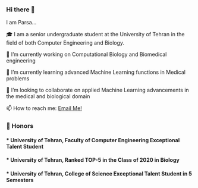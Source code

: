 ### Hi there 👋

I am Parsa...

:mortar_board: I am a senior undergraduate student at the University of Tehran in the field of both Computer Engineering and Biology.

🔭 I’m currently working on Computational Biology and Biomedical engineering

🌱 I’m currently learning advanced Machine Learning functions in Medical problems

👯 I’m looking to collaborate on applied Machine Learning advancements in the medical and biological domain

📫 How to reach me: [Email Me!](mailto:parsamadinei@gmail.com)

### 🚀 Honors
#### * University of Tehran, Faculty of Computer Engineering Exceptional Talent Student
#### * University of Tehran, Ranked TOP-5 in the Class of 2020 in Biology
#### * University of Tehran, College of Science Exceptional Talent Student in 5 Semesters

<!--
**pmadinei/pmadinei** is a ✨ _special_ ✨ repository because its `README.md` (this file) appears on your GitHub profile.

